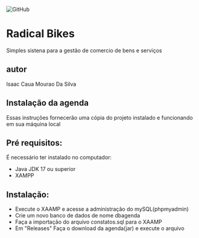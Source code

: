 ![GitHub](https://img.shields.io/github/license/icaua/agenda?style=plastic)
# Radical Bikes
Simples sistena para a gestão de comercio de bens e serviços 

## autor 
Isaac Caua Mourao Da Silva

## Instalação da agenda

Essas instruções fornecerão uma cópia do projeto instalado e funcionando em sua máquina local

## Pré requisitos:

É necessário ter instalado no computador:

* Java JDK 17 ou superior
* XAMPP

## Instalação:

* Execute o XAAMP e acesse a administração do mySQL(phpmyadmin)
* Crie um novo banco de dados de nome dbagenda
* Faça a importação do arquivo constatos.sql para o XAAMP
* Em "Releases" Faça o download da agenda(jar) e execute o arquivo

